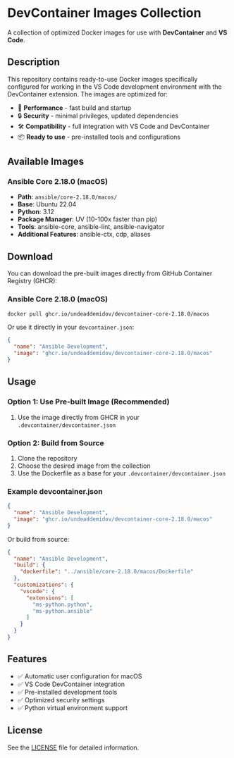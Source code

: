 # DevContainer Images Collection

A collection of optimized Docker images for use with **DevContainer** and **VS Code**.

## Description

This repository contains ready-to-use Docker images specifically configured for working in the VS Code development environment with the DevContainer extension. The images are optimized for:

- 🚀 **Performance** - fast build and startup
- 🔒 **Security** - minimal privileges, updated dependencies
- 🛠️ **Compatibility** - full integration with VS Code and DevContainer
- 📦 **Ready to use** - pre-installed tools and configurations

## Available Images

### Ansible Core 2.18.0 (macOS)
- **Path**: `ansible/core-2.18.0/macos/`
- **Base**: Ubuntu 22.04
- **Python**: 3.12
- **Package Manager**: UV (10-100x faster than pip)
- **Tools**: ansible-core, ansible-lint, ansible-navigator
- **Additional Features**: ansible-ctx, cdp, aliases

## Download

You can download the pre-built images directly from GitHub Container Registry (GHCR):

### Ansible Core 2.18.0 (macOS)
```bash
docker pull ghcr.io/undeaddemidov/devcontainer-core-2.18.0/macos
```

Or use it directly in your `devcontainer.json`:
```json
{
  "name": "Ansible Development",
  "image": "ghcr.io/undeaddemidov/devcontainer-core-2.18.0/macos"
}
```

## Usage

### Option 1: Use Pre-built Image (Recommended)
1. Use the image directly from GHCR in your `.devcontainer/devcontainer.json`

### Option 2: Build from Source
1. Clone the repository
2. Choose the desired image from the collection
3. Use the Dockerfile as a base for your `.devcontainer/devcontainer.json`

### Example devcontainer.json

```json
{
  "name": "Ansible Development",
  "image": "ghcr.io/undeaddemidov/devcontainer-core-2.18.0/macos"
}
```

Or build from source:
```json
{
  "name": "Ansible Development",
  "build": {
    "dockerfile": "../ansible/core-2.18.0/macos/Dockerfile"
  },
  "customizations": {
    "vscode": {
      "extensions": [
        "ms-python.python",
        "ms-python.ansible"
      ]
    }
  }
}
```

## Features

- ✅ Automatic user configuration for macOS
- ✅ VS Code DevContainer integration
- ✅ Pre-installed development tools
- ✅ Optimized security settings
- ✅ Python virtual environment support

## License

See the [LICENSE](LICENSE) file for detailed information.

